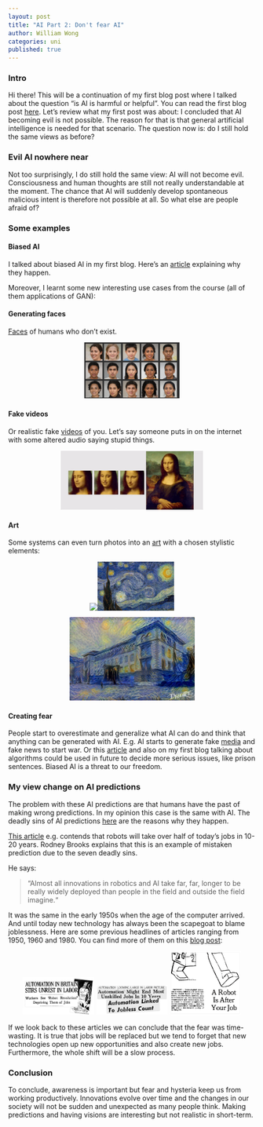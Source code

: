 ```yaml
---
layout: post
title: "AI Part 2: Don't fear AI"
author: William Wong
categories: uni
published: true
---
```


### Intro
Hi there! This will be a continuation of my first blog post where I talked about the question 
“is AI is harmful or helpful”. You can read the first 
blog post [here](https://liamya.github.io/uni/2020/09/20/good-or-bad-guy.html). 
Let’s review what my first post was about: I concluded that AI becoming evil is not possible. 
The reason for that is that general artificial intelligence is needed for that scenario. 
The question now is: do I still hold the same views as before?


### Evil AI nowhere near
Not too surprisingly, I do still hold the same view: AI will not become evil. 
Consciousness and human thoughts are still not really understandable at the moment. 
The chance that AI will suddenly develop spontaneous malicious intent is therefore not possible at all. So what else are people afraid of?

### Some examples
#### Biased AI
I talked about biased AI in my first blog. 
Here’s an [article](https://rm.coe.int/discrimination-artificial-intelligence-and-algorithmic-decision-making/1680925d73/) 
explaining why they happen. 


Moreover, I learnt some new interesting use cases from the course (all of them applications of GAN):

#### Generating faces
[Faces](https://generated.photos/faces) of humans who don’t exist.
<div style="text-align:center; margin: 10px"><img src="/assets/fakefaces.png" width="40%" /></div>

#### Fake videos
Or realistic fake [videos](https://www.vice.com/en/article/qv7zkw/create-fake-videos-of-faces-samsung-ai-labs-algorithm) 
of you. Let’s say someone puts in on the internet with some altered audio saying stupid things.
<div style="text-align:center; margin: 10px"><img src="/assets/monalisa.gif" width="60%" /></div>

#### Art
Some systems can even turn photos into an [art](https://deepart.io/) with a chosen stylistic elements:

<div style="text-align:center; margin: 10px"><img src="/assets/tech_2016.jpg" height="100px" /><img src="/assets/sternenacht.jpg" height="100px" /></div>
<div style="text-align:center; margin: 10px"><img src="/assets/tech_art.jpg" height="170px" /></div>

#### Creating fear
People start to overestimate and generalize what AI can do and think that anything can be generated with AI. E.g. AI starts to generate fake [media](https://www.ft.com/content/55a39e92-8357-11ea-b872-8db45d5f6714) and fake news to start war.
Or this [article](https://www.fastcompany.com/90134278/biased-ai-is-a-threat-to-civil-liberty-the-aclu-has-a-plan-to-fix-it) and also on my first blog talking about algorithms could be used in future to decide more serious issues, like prison sentences. Biased AI is a threat to our freedom. 


### My view change on AI predictions
The problem with these AI predictions are that humans have the past of making wrong predictions. In my opinion this case is the same with AI. 
The deadly sins of AI predictions [here]( https://www.technologyreview.com/2017/10/06/241837/the-seven-deadly-sins-of-ai-predictions/) are the reasons why they happen. 


[This article](https://www.marketwatch.com/story/this-chart-spells-out-in-black-and-white-just-how-many-jobs-will-be-lost-to-robots-2017-05-31?mg=prod/accounts-mw) e.g. contends that robots will take over half of today’s jobs in 10-20 years. Rodney Brooks explains that this is an example of mistaken prediction due to the seven deadly sins. 

He says:

>“Almost all innovations in robotics and AI take far, far, longer to be really widely deployed than people in the field and outside the field imagine.“

It was the same in the early 1950s when the age of the computer arrived. 
And until today new technology has always been the scapegoat to blame joblessness.
Here are some previous headlines of articles ranging from 1950, 1960 and 1980.
You can find more of them on this [blog post](https://timeline.com/robots-have-been-about-to-take-all-the-jobs-for-more-than-200-years-5c9c08a2f41d):

<div style="text-align:center; margin: 10px">
<img src="/assets/1950_headline.png" width="30%" />
<img src="/assets/1960_headline.png" width="30%" />
<img src="/assets/1980_headline.png" width="30%" />
</div>

If we look back to these articles we can conclude that the fear was time-wasting. 
It is true that jobs will be replaced but we tend to forget that new technologies open up new 
opportunities and also create new jobs. Furthermore, the whole shift
will be a slow process. 


### Conclusion
To conclude, awareness is important but fear and hysteria keep us from working productively.
Innovations evolve over time and the changes in our society will not be sudden and unexpected as many people think. 
Making predictions and having visions are interesting but not realistic in short-term.

